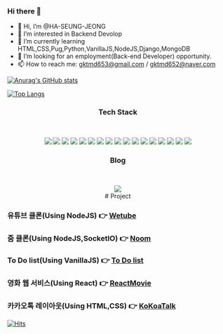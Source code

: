 ### Hi there 👋


- 👋 Hi, I’m @HA-SEUNG-JEONG
- 👀 I’m interested in Backend Devolop
- 🌱 I’m currently learning HTML,CSS,Pug,Python,VanillaJS,NodeJS,Django,MongoDB
- 👯 I’m looking for an employment(Back-end Developer) opportunity.
- 📫 How to reach me: gktmd653@gmail.com / gktmd652@naver.com

[![Anurag's GitHub stats](https://github-readme-stats.vercel.app/api?username=HA-SEUNG-JEONG)](https://github.com/anuraghazra/github-readme-stats)

[![Top Langs](https://github-readme-stats.vercel.app/api/top-langs/?username=HA-SEUNG-JEONG&layout=compact)](https://github.com/anuraghazra/github-readme-stats)



<h3 align="center"><b>Tech Stack</b></h3>
<br/>
<p align="center">
<img src="https://img.shields.io/badge/HTML5-E34F26?style=flat-square&logo=HTML5&logoColor=white"/></a> 
<img src="https://img.shields.io/badge/CSS3-1572B6?style=flat-square&logo=CSS3&logoColor=white"/></a> 
<img src="https://img.shields.io/badge/JavaScript-F7DF1E?style=flat-square&logo=JavaScript&logoColor=white"/></a>
<img src="https://img.shields.io/badge/Node.JS-339933?style=flat-square&logo=Node.JS&logoColor=white"/></a>
<img src="https://img.shields.io/badge/python-3776AB?style=flat-square&logo=python&logoColor=white"/></a>
<img src="https://img.shields.io/badge/Django-092E20?style=flat-square&logo=Django&logoColor=white"/></a>
<img src="https://img.shields.io/badge/MongoDB-47A248?style=flat-square&logo=MongoDB&logoColor=white"/></a>
<img src="https://img.shields.io/badge/Express-000000?style=flat-square&logo=Express&logoColor=white"/></a>
<img src="https://img.shields.io/badge/Pug-A86454?style=flat-square&logo=Pug&logoColor=white"/></a>
<img src="https://img.shields.io/badge/Sass-CC6699?style=flat-square&logo=Sass&logoColor=white"/></a>
<img src="https://img.shields.io/badge/Socket.io-010101?style=flat-square&logo=Socket.io&logoColor=white"/></a>
<img src="https://img.shields.io/badge/WebAssembly-654FF0?style=flat-square&logo=WebAssembly&logoColor=white"/></a>
<img src="https://img.shields.io/badge/WebRTC-333333?style=flat-square&logo=WebRTC&logoColor=white"/></a>
<img src="https://img.shields.io/badge/Nodemon-76D04B?style=flat-square&logo=Nodemon&logoColor=white"/></a>
<img src="https://img.shields.io/badge/Babel-F9DC3E?style=flat-square&logo=Babel&logoColor=white"/></a>
<img src="https://img.shields.io/badge/Tailwind CSS-06B6D4?style=flat-square&logo=Tailwind CSS&logoColor=white"/></a>
<img src="https://img.shields.io/badge/React-61DAFB?style=flat-square&logo=React&logoColor=white"/></a>

<h3 align="center"><b>Blog</b></h3>
<br/>
<p align="center">
<a align="center" href="https://velog.io/@gktmd652" target="_blank"><img src="https://img.shields.io/badge/Velog-20c997?style=flat-square&logo=Vimeo&logoColor=white"/></a>

  <br/>
# Project

 ### 유튜브 클론(Using NodeJS) 👉 [Wetube](https://wetube-reloads.herokuapp.com/)
 ### 줌 클론(Using NodeJS,SocketIO) 👉 [Noom](https://soft-fly-17.loca.lt/)
 ### To Do list(Using VanillaJS) 👉 [To Do list](https://ha-seung-jeong.github.io/chromemade/)
 ### 영화 웹 서비스(Using React) 👉 [ReactMovie](https://ha-seung-jeong.github.io/create-react-app/)
 ### 카카오톡 레이아웃(Using HTML,CSS) 👉 [KoKoaTalk](https://ha-seung-jeong.github.io/kokokclone2021/)


[![Hits](https://hits.seeyoufarm.com/api/count/incr/badge.svg?url=https%3A%2F%2Fgithub.com%2FHA-SEUNG-JEONG%2FHA-SEUNG-JEONGd&count_bg=%2379C83D&title_bg=%23555555&icon=&icon_color=%23E7E7E7&title=hits&edge_flat=false)](https://hits.seeyoufarm.com)
